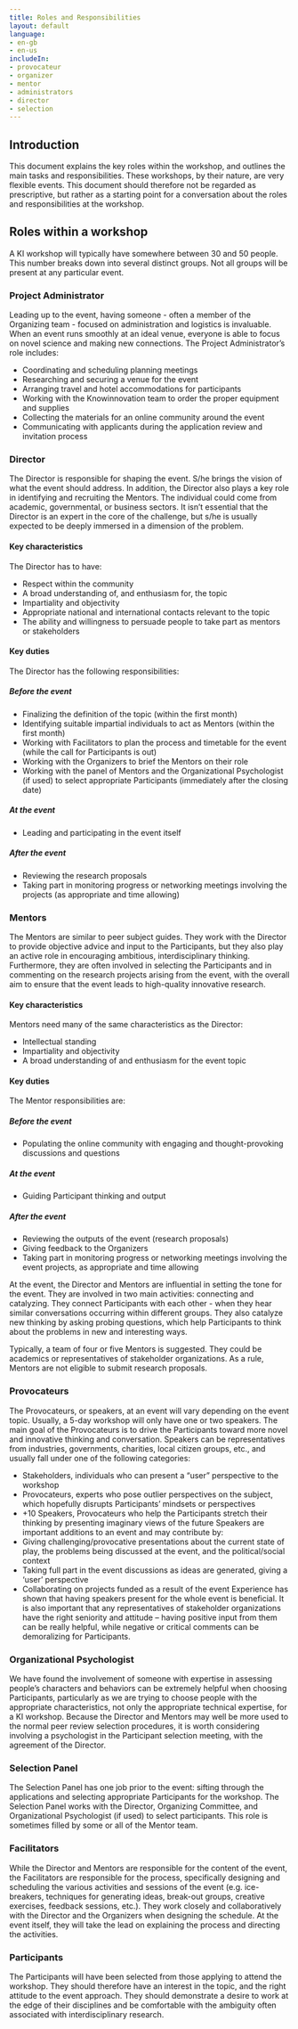 ```yaml
---
title: Roles and Responsibilities
layout: default
language:
- en-gb
- en-us
includeIn: 
- provocateur 
- organizer
- mentor 
- administrators
- director
- selection
---
```


## Introduction
This document explains the key roles within the workshop, and outlines the main tasks and responsibilities. These workshops, by their nature, are very flexible events. This document should therefore not be regarded as prescriptive, but rather as a starting point for a conversation about the roles and responsibilities at the workshop.

## Roles within a workshop 
A KI workshop will typically have somewhere between 30 and 50 people. This number breaks down into several distinct groups. Not all groups will be present at any particular event.

### Project Administrator 
Leading up to the event, having someone - often a member of the Organizing team - focused on administration and logistics is invaluable. When an event runs smoothly at an ideal venue, everyone is able to focus on novel science and making new connections. The Project Administrator’s role includes:
 * Coordinating and scheduling planning meetings
 * Researching and securing a venue for the event
 * Arranging travel and hotel accommodations for participants
 * Working with the Knowinnovation team to order the proper equipment and supplies
 * Collecting the materials for an online community around the event
 * Communicating with applicants during the application review and invitation process

### Director 
The Director is responsible for shaping the event. S/he brings the vision of what the event should address. In addition, the Director also plays a key role in identifying and recruiting the Mentors. The individual could come from academic, governmental, or business sectors. It isn’t essential that the Director is an expert in the core of the challenge, but s/he is usually expected to be deeply immersed in a dimension of the problem.
#### Key characteristics 
The Director has to have:
 * Respect within the community
 * A broad understanding of, and enthusiasm for, the topic
 * Impartiality and objectivity
 * Appropriate national and international  contacts relevant to the topic
 * The ability and willingness to persuade people to take part as mentors or stakeholders
#### Key duties 
The Director has the following responsibilities:
##### Before the event
 * Finalizing the definition of the topic (within the first month)
 * Identifying suitable impartial individuals to act as Mentors (within the first month)
 * Working with Facilitators to plan the process and timetable for the event (while the call for Participants is out)
 * Working with the Organizers to brief the Mentors on their role
 * Working with the panel of Mentors and the Organizational Psychologist (if used) to select appropriate Participants (immediately after the closing date)
##### At the event 
 * Leading and participating in the event itself
##### After the event 
 * Reviewing the research proposals
 * Taking part in monitoring progress or networking meetings involving the projects (as appropriate and time allowing)

### Mentors 
The Mentors are similar to peer subject guides. They work with the Director to provide objective advice and input to the Participants, but they also play an active role in encouraging ambitious, interdisciplinary thinking. Furthermore, they are often involved in selecting the Participants and in commenting on the research projects arising from the event, with the overall aim to ensure that the event leads to high-quality innovative research.
#### Key characteristics 
Mentors need many of the same characteristics as the Director:
 * Intellectual standing
 * Impartiality and objectivity
 * A broad understanding of and enthusiasm for the event topic

#### Key duties 
The Mentor responsibilities are:
##### Before the event 
 * Populating the online community with engaging and thought-provoking discussions and questions
##### At the event 
 * Guiding Participant thinking and output
##### After the event 
 * Reviewing the outputs of the event (research proposals)
 * Giving feedback to the Organizers
 * Taking part in monitoring progress or networking meetings involving the event projects, as appropriate and time allowing

At the event, the Director and Mentors are influential in setting the tone for the event. They are involved in two main activities: connecting and catalyzing.  They connect Participants with each other - when they hear similar conversations occurring within different groups. They also catalyze new thinking by asking probing questions, which help Participants to think about the problems in new and interesting ways. 

Typically, a team of four or five Mentors is suggested. They could be academics or representatives of stakeholder organizations. As a rule, Mentors are not eligible to submit research proposals.
### Provocateurs 
The Provocateurs, or speakers, at an event will vary depending on the event topic. Usually, a 5-day workshop will only have one or two speakers. The main goal of the Provocateurs is to drive the Participants toward more novel and innovative thinking and conversation. Speakers can be representatives from industries, governments, charities, local citizen groups, etc., and usually fall under one of the following categories:
 * Stakeholders, individuals who can present a “user” perspective to the workshop
 * Provocateurs, experts who pose outlier perspectives on the subject, which hopefully disrupts Participants’ mindsets or perspectives
  * +10 Speakers, Provocateurs who help the Participants stretch their thinking by presenting imaginary views of the future
Speakers are important additions to an event and may contribute by:
 * Giving challenging/provocative presentations about the current state of play, the problems being discussed at the event, and the political/social context
 * Taking full part in the event discussions as ideas are generated, giving a ‘user’ perspective
 * Collaborating on projects funded as a result of the event
Experience has shown that having speakers present for the whole event is beneficial. It is also important that any representatives of stakeholder organizations have the right seniority and attitude – having positive input from them can be really helpful, while negative or critical comments can be demoralizing for Participants.
### Organizational  Psychologist 
We have found the involvement of someone with expertise in assessing people’s characters and behaviors can be extremely helpful when choosing Participants, particularly as we are trying to choose people with the appropriate characteristics, not only the appropriate technical expertise, for a KI workshop. Because the Director and Mentors may well be more used to the normal peer review selection procedures, it is worth considering involving a psychologist in the Participant selection meeting, with the agreement of the Director.
### Selection Panel 
The Selection Panel has one job prior to the event: sifting through the applications and selecting appropriate Participants for the workshop. The Selection Panel works with the Director, Organizing Committee, and Organizational Psychologist (if used) to select participants. This role is sometimes filled by some or all of the Mentor team.
### Facilitators 
While the Director and Mentors are responsible for the content of the event, the Facilitators are responsible for the process, specifically designing and scheduling the various activities and sessions of the event (e.g. ice-breakers, techniques for generating ideas, break-out groups, creative exercises, feedback sessions, etc.). They work closely and collaboratively with the Director and the Organizers when designing the schedule. At the event itself, they will take the lead on explaining the process and directing the activities. 
### Participants 
The Participants will have been selected from those applying to attend the workshop. They should therefore have an interest in the topic, and the right attitude to the event approach. They should demonstrate a desire to work at the edge of their disciplines and be comfortable with the ambiguity often associated with interdisciplinary research.